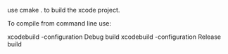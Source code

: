 use cmake . to build the xcode project.

To compile from command line use:

xcodebuild -configuration Debug build
xcodebuild -configuration Release build
